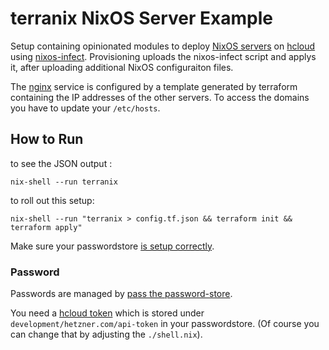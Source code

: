 # terranix NixOS Server Example

Setup containing opinionated modules to deploy
[NixOS servers](https://nixos.org/)
on
[hcloud](https://www.hetzner.com/cloud)
using
[nixos-infect](https://github.com/elitak/nixos-infect).
Provisioning uploads the
nixos-infect
script and applys it,
after uploading additional NixOS configuraiton files.

The [nginx](https://www.nginx.com/)
service is configured by a template generated by terraform
containing the IP addresses of the other
servers.
To access the domains you have to
update your `/etc/hosts`.

## How to Run

to see the JSON output :

```shell
nix-shell --run terranix
```

to roll out this setup:

```shell
nix-shell --run "terranix > config.tf.json && terraform init && terraform apply"
```

Make sure your passwordstore [is setup correctly](#password).

### Password

Passwords are managed by
[pass the password-store](https://www.passwordstore.org/).

You need a
[hcloud token](https://docs.hetzner.cloud/#overview-getting-started)
which is stored under
`development/hetzner.com/api-token`
in your passwordstore.
(Of course you can change that by adjusting the `./shell.nix`).